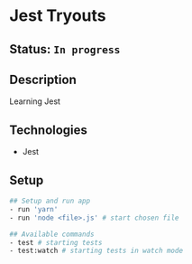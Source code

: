 # Jest Tryouts

## Status: ````In progress````

## Description
Learning Jest

## Technologies
- Jest

## Setup 
```bash
## Setup and run app
- run 'yarn'
- run 'node <file>.js' # start chosen file

## Available commands
- test # starting tests
- test:watch # starting tests in watch mode
```


